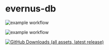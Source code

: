 # evernus-db
![example workflow](https://github.com/slysmoke/evernus-db/actions/workflows/db_action.yml/badge.svg)

![example workflow](https://github.com/slysmoke/evernus-db/actions/workflows/citadel.yml/badge.svg)

[![GitHub Downloads (all assets, latest release)](https://img.shields.io/github/downloads/slysmoke/evernus-db/latest/total)](https://img.shields.io/github/downloads/slysmoke/evernus-db/latest/eve.db
)
